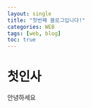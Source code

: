 ```yaml
---
layout: single
title: "첫번째 블로그입니다!"
categories: WEB
tags: [web, blog]
toc: true
---
```

# 첫인사
안녕하세요
